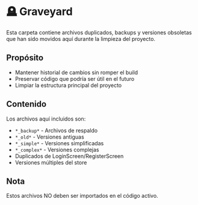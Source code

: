 # 🪦 Graveyard

Esta carpeta contiene archivos duplicados, backups y versiones obsoletas que han sido movidos aquí durante la limpieza del proyecto.

## Propósito

- Mantener historial de cambios sin romper el build
- Preservar código que podría ser útil en el futuro
- Limpiar la estructura principal del proyecto

## Contenido

Los archivos aquí incluidos son:
- `*_backup*` - Archivos de respaldo
- `*_old*` - Versiones antiguas
- `*_simple*` - Versiones simplificadas
- `*_complex*` - Versiones complejas
- Duplicados de LoginScreen/RegisterScreen
- Versiones múltiples del store

## Nota

Estos archivos NO deben ser importados en el código activo.
